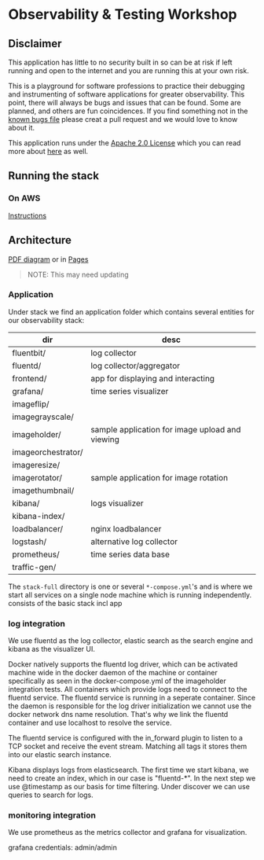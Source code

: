 # Observability & Testing Workshop

## Disclaimer

This application has little to no security built in so can be at risk if left running and open to the internet and you are running this at your own risk.

This is a playground for software professions to practice their debugging and instrumenting of software applications for greater observability. This point, there will always be bugs and issues that can be found. Some are planned, and others are fun coincidences. If you find something not in the [known bugs file](known_bugs.md) please creat a pull request and we would love to know about it.

This application runs under the [Apache 2.0 License](LICENSE) which you can read more about [here](https://tldrlegal.com/license/apache-license-2.0-(apache-2.0)) as well.

## Running the stack

### On AWS

[Instructions](run_stack_on_aws.md)

## Architecture

[PDF diagram](architecture.pdf) or in [Pages](architecture.pages)
> NOTE: This may need updating

### Application

Under stack we find an application folder which contains several entities for our observability stack:

| dir                | desc                                                  |
| ---                | ---                                                   |
| fluentbit/         | log collector                                         |
| fluentd/           | log collector/aggregator                              |
| frontend/          | app for displaying and interacting                    |
| grafana/           | time series visualizer                                |
| imageflip/         |                                                       |
| imagegrayscale/    |                                                       |
| imageholder/       | sample application for image upload and viewing       |
| imageorchestrator/ |                                                       |
| imageresize/       |                                                       |
| imagerotator/      | sample application for image rotation                 |
| imagethumbnail/    |                                                       |
| kibana/            | logs visualizer                                       |
| kibana-index/      |                                                       |
| loadbalancer/      | nginx loadbalancer                                    |
| logstash/          | alternative log collector                             |
| prometheus/        | time series data base                                 |
| traffic-gen/       |                                                       |

The `stack-full` directory is one or several `*-compose.yml`'s and is where we start all services on a single node machine which is running independently. consists of the basic stack incl app

### log integration
We use fluentd as the log collector, elastic search as the search engine and kibana as the visualizer UI.

Docker natively supports the fluentd log driver, which can be activated machine wide in the docker daemon of the machine or container specifically as seen in the docker-compose.yml of the imageholder integration tests.
All containers which provide logs need to connect to the fluentd service. The fluentd service is running in a seperate container. 
Since the daemon is responsible for the log driver initialization we cannot use the docker network dns name resolution. That's why we link the fluentd container and use localhost to resolve the service.

The fluentd service is configured with the in_forward plugin to listen to a TCP socket and receive the event stream.
Matching all tags it stores them into our elastic search instance.

Kibana displays logs from elasticsearch. The first time we start kibana, we need to create an index, which in our case is "fluentd-*". In the next step we use @timestamp as our basis for time filtering.
Under discover we can use queries to search for logs.

### monitoring integration
We use prometheus as the metrics collector and grafana for visualization.

grafana credentials: admin/admin